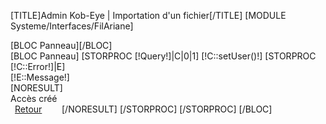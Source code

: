 [TITLE]Admin Kob-Eye | Importation d'un fichier[/TITLE]
[MODULE Systeme/Interfaces/FilAriane]
<div id="Container">
	<div id="Arbo">
		[BLOC Panneau][/BLOC]
	</div>
	<div id="Data">
		<form enctype="multipart/form-data" action="" method="post" name="frm" >
		[BLOC Panneau]
                    [STORPROC [!Query!]|C|0|1]
                        [!C::setUser()!]
                        [STORPROC [!C::Error!]|E]
                            <div class="alert alert-danger">
                                [!E::Message!]
                            </div>
                            [NORESULT]
                                <div class="alert alert-success">Accès créé</div>
                            [/NORESULT]
                        [/STORPROC]
                    [/STORPROC]
 					<a href="[!Query!]" class="KEBouton" style="width:75px;float:left;margin-left:7px;">Retour</a>
		[/BLOC]
		</form>
	</div>
</div>

